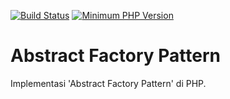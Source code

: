 [![Build Status](https://api.travis-ci.org/kepolu/abstract-factory.svg?style=flat-square)](https://travis-ci.org/kepolu/abstract-factory)
[![Minimum PHP Version](https://img.shields.io/badge/php-%3E%3D%205.6-8892BF.svg?style=flat-square)](https://php.net/)

# Abstract Factory Pattern

Implementasi 'Abstract Factory Pattern' di PHP.